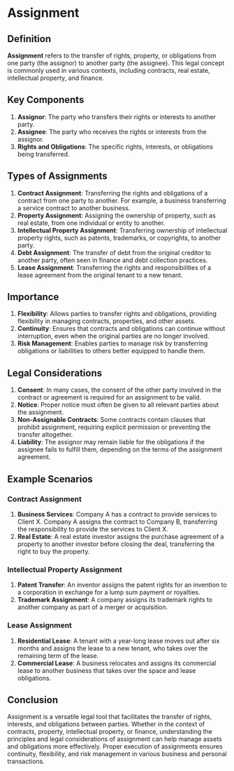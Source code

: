 # Assignment

## Definition
**Assignment** refers to the transfer of rights, property, or obligations from one party (the assignor) to another party (the assignee). This legal concept is commonly used in various contexts, including contracts, real estate, intellectual property, and finance.

## Key Components
1. **Assignor**: The party who transfers their rights or interests to another party.
2. **Assignee**: The party who receives the rights or interests from the assignor.
3. **Rights and Obligations**: The specific rights, interests, or obligations being transferred.

## Types of Assignments
1. **Contract Assignment**: Transferring the rights and obligations of a contract from one party to another. For example, a business transferring a service contract to another business.
2. **Property Assignment**: Assigning the ownership of property, such as real estate, from one individual or entity to another.
3. **Intellectual Property Assignment**: Transferring ownership of intellectual property rights, such as patents, trademarks, or copyrights, to another party.
4. **Debt Assignment**: The transfer of debt from the original creditor to another party, often seen in finance and debt collection practices.
5. **Lease Assignment**: Transferring the rights and responsibilities of a lease agreement from the original tenant to a new tenant.

## Importance
1. **Flexibility**: Allows parties to transfer rights and obligations, providing flexibility in managing contracts, properties, and other assets.
2. **Continuity**: Ensures that contracts and obligations can continue without interruption, even when the original parties are no longer involved.
3. **Risk Management**: Enables parties to manage risk by transferring obligations or liabilities to others better equipped to handle them.

## Legal Considerations
1. **Consent**: In many cases, the consent of the other party involved in the contract or agreement is required for an assignment to be valid.
2. **Notice**: Proper notice must often be given to all relevant parties about the assignment.
3. **Non-Assignable Contracts**: Some contracts contain clauses that prohibit assignment, requiring explicit permission or preventing the transfer altogether.
4. **Liability**: The assignor may remain liable for the obligations if the assignee fails to fulfill them, depending on the terms of the assignment agreement.

## Example Scenarios
### Contract Assignment
1. **Business Services**: Company A has a contract to provide services to Client X. Company A assigns the contract to Company B, transferring the responsibility to provide the services to Client X.
2. **Real Estate**: A real estate investor assigns the purchase agreement of a property to another investor before closing the deal, transferring the right to buy the property.

### Intellectual Property Assignment
1. **Patent Transfer**: An inventor assigns the patent rights for an invention to a corporation in exchange for a lump sum payment or royalties.
2. **Trademark Assignment**: A company assigns its trademark rights to another company as part of a merger or acquisition.

### Lease Assignment
1. **Residential Lease**: A tenant with a year-long lease moves out after six months and assigns the lease to a new tenant, who takes over the remaining term of the lease.
2. **Commercial Lease**: A business relocates and assigns its commercial lease to another business that takes over the space and lease obligations.

## Conclusion
Assignment is a versatile legal tool that facilitates the transfer of rights, interests, and obligations between parties. Whether in the context of contracts, property, intellectual property, or finance, understanding the principles and legal considerations of assignment can help manage assets and obligations more effectively. Proper execution of assignments ensures continuity, flexibility, and risk management in various business and personal transactions.

